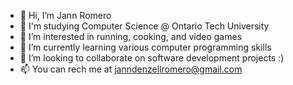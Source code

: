 - 👋 Hi, I’m Jann Romero
- 🎒 I'm studying Computer Science @ Ontario Tech University
- 👀 I’m interested in running, cooking, and video games
- 🌱 I’m currently learning various computer programming skills 
- 💞️ I’m looking to collaborate on software development projects :)
- 📫 You can rech me at janndenzellromero@gmail.com


<!---
jannromero18/jannromero18 is a ✨ special ✨ repository because its `README.md` (this file) appears on your GitHub profile.
You can click the Preview link to take a look at your changes.
--->
